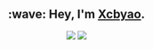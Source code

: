 <h2 align="center">:wave: Hey, I'm <a href="https://xcbyao.com">Xcbyao</a>.</h2>
<p align="center" >
  <img src="https://github-readme-stats.vercel.app/api?username=xcbyao&show_icons=true&theme=chartreuse-dark&count_private=true&hide_border=true">
  <a href="https://github.com/anuraghazra/github-readme-stats">
    <img src="https://github-readme-stats.vercel.app/api/top-langs/?username=xcbyao&layout=compact">
  </a>
</p>
<!--

[![](url)](url)

<details>
<summary><a href="https://">Pull Requests</a> & <a href="https://">Issues</a></summary>
</details>

-->
